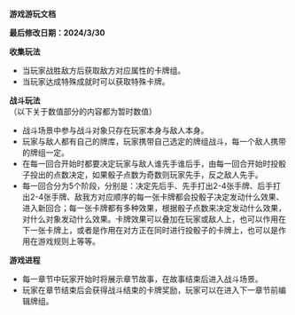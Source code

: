 **游戏游玩文档**  
  
**最后修改日期：2024/3/30**  
  
**收集玩法**  
  
- 当玩家战胜敌方后获取敌方对应属性的卡牌组。  
- 当玩家达成特殊成就时可以获取特殊卡牌。  
  
**战斗玩法**  
（以下关于数值部分的内容都为暂时数值）  
- 战斗场景中参与战斗对象只存在玩家本身与敌人本身。  
- 玩家与敌人都有自己的牌库，玩家携带自己选定的牌组战斗，每一个敌人携带的牌组一定。  
- 在每一回合开始时都要决定玩家与敌人谁先手谁后手，由每一回合开始时投骰子投出的点数决定，如果骰子点数为奇数则玩家先手，反之敌人先手。  
- 每一回合分为5个阶段，分别是：决定先后手、先手打出2-4张手牌、后手打出2-4张手牌、敌我方对应顺序的每一张卡牌都会投骰子决定发动什么效果、进入新回合；每一张卡牌都有多种效果，根据骰子点数来决定发动什么效果，对什么对象发动什么效果。卡牌效果可以叠加在玩家或敌人上，也可以作用在下一张卡牌上，或者是作用在对方正在同时进行投骰子的卡牌上，也可以是作用在游戏规则上等等。  
  
**游戏进程**  
  
- 每一章节中玩家开始时将展示章节故事，在故事结束后进入战斗场景。  
- 玩家在章节结束后会获得战斗结束的卡牌奖励，玩家可以在进入下一章节前编辑牌组。
